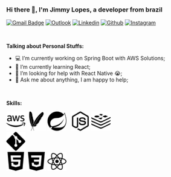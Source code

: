 ### Hi there 👋, I'm Jimmy Lopes, a developer from brazil

[![Gmail Badge](https://img.shields.io/badge/-Gmail-c14438?style=flat-square&logo=Gmail&logoColor=white&link=mailto:jbotezine@gmail.com)](mailto:jbotezine@gmail.com)
[![Outlook](https://img.shields.io/badge/-Outlook-0078D4?style=flat&logo=Microsoft-Outlook&logoColor=white)](mailto:jimmybtz2010@hotmail.com)
[![Linkedin](https://img.shields.io/badge/-LinkedIn-blue?style=flat&logo=Linkedin&logoColor=white)](https://www.linkedin.com/in/jbotezine/)
[![Github](https://img.shields.io/badge/-Github-000?style=flat&logo=Github&logoColor=white)](https://github.com/JimmyLopes)
[![Instagram](https://img.shields.io/badge/-Instagram-c13584?style=flat&labelColor=c13584&logo=instagram&logoColor=white)](https://www.instagram.com/overfenix/?hl=pt-br)

&nbsp;

<!-- Talking about you -->
**Talking about Personal Stuffs:**

- 💻 I’m currently working on Spring Boot with AWS Solutions;
- 🌱 I’m currently learning React; 
- 🤔 I’m looking for help with React Native 😭;
- 💬 Ask me about anything, I am happy to help;

&nbsp;

**Skills:** 

<!-- Your github readme stats
You can use this api: https://github.com/anuraghazra/github-readme-stats
-->
<p>
 
  <!-- Your languages and tools. Be careful with the alignment. 
  You can use this sites to get logos: https://www.vectorlogo.zone or https://simpleicons.org/
  -->
  
  <code><img width="10%" src="https://github.com/JimmyLopes/JimmyLopes/blob/master/Icons/amazonaws.svg"></code>
  <code><img width="10%" src="https://github.com/JimmyLopes/JimmyLopes/blob/master/Icons/apachemaven.svg"></code>
  <code><img width="10%" src="https://github.com/JimmyLopes/JimmyLopes/blob/master/Icons/spring.svg"></code>
  &nbsp;
  <code><img width="10%" src="https://github.com/JimmyLopes/JimmyLopes/blob/master/Icons/node-dot-js.svg"></code>
  <code><img width="10%" src="https://github.com/JimmyLopes/JimmyLopes/blob/master/Icons/redis.svg"></code>  
  <code><img width="10%" src="https://github.com/JimmyLopes/JimmyLopes/blob/master/Icons/git.svg"></code>  
  <code><img width="10%" src="https://github.com/JimmyLopes/JimmyLopes/blob/master/Icons/html5.svg"></code>
  <code><img width="10%" src="https://github.com/JimmyLopes/JimmyLopes/blob/master/Icons/css3.svg"></code>
  <code><img width="10%" src="https://github.com/JimmyLopes/JimmyLopes/blob/master/Icons/react.svg"></code>  
  <br />
  
</p>

<!--
**JimmyLopes/JimmyLopes** is a ✨ _special_ ✨ repository because its `README.md` (this file) appears on your GitHub profile.

Here are some ideas to get you started:

- 🔭 I’m currently working on ...
- 🌱 I’m currently learning ...
- 👯 I’m looking to collaborate on ...
- 🤔 I’m looking for help with ...
- 💬 Ask me about ...
- 📫 How to reach me: ...
- 😄 Pronouns: ...
- ⚡ Fun fact: ...
-->

  <!--
<code><svg role="img" viewBox="0 0 24 24" xmlns="http://www.w3.org/2000/svg" style="background-color: rgb(21, 114, 182);"><path d="M1.5 0h21l-1.91 21.563L11.977 24l-8.565-2.438L1.5 0zm17.09 4.413L5.41 4.41l.213 2.622 10.125.002-.255 2.716h-6.64l.24 2.573h6.182l-.366 3.523-2.91.804-2.956-.81-.188-2.11h-2.61l.29 3.855L12 19.288l5.373-1.53L18.59 4.414z"/></svg></code>
<code><svg role="img" viewBox="0 0 24 24" xmlns="http://www.w3.org/2000/svg" style="background-color: rgb(97, 218, 251);"><path d="M12 9.861A2.139 2.139 0 1 0 12 14.139 2.139 2.139 0 1 0 12 9.861zM6.008 16.255l-.472-.12C2.018 15.246 0 13.737 0 11.996s2.018-3.25 5.536-4.139l.472-.119.133.468a23.53 23.53 0 0 0 1.363 3.578l.101.213-.101.213a23.307 23.307 0 0 0-1.363 3.578l-.133.467zM5.317 8.95c-2.674.751-4.315 1.9-4.315 3.046 0 1.145 1.641 2.294 4.315 3.046a24.95 24.95 0 0 1 1.182-3.046A24.752 24.752 0 0 1 5.317 8.95zM17.992 16.255l-.133-.469a23.357 23.357 0 0 0-1.364-3.577l-.101-.213.101-.213a23.42 23.42 0 0 0 1.364-3.578l.133-.468.473.119c3.517.889 5.535 2.398 5.535 4.14s-2.018 3.25-5.535 4.139l-.473.12zm-.491-4.259c.48 1.039.877 2.06 1.182 3.046 2.675-.752 4.315-1.901 4.315-3.046 0-1.146-1.641-2.294-4.315-3.046a24.788 24.788 0 0 1-1.182 3.046zM5.31 8.945l-.133-.467C4.188 4.992 4.488 2.494 6 1.622c1.483-.856 3.864.155 6.359 2.716l.34.349-.34.349a23.552 23.552 0 0 0-2.422 2.967l-.135.193-.235.02a23.657 23.657 0 0 0-3.785.61l-.472.119zm1.896-6.63c-.268 0-.505.058-.705.173-.994.573-1.17 2.565-.485 5.253a25.122 25.122 0 0 1 3.233-.501 24.847 24.847 0 0 1 2.052-2.544c-1.56-1.519-3.037-2.381-4.095-2.381zM16.795 22.677c-.001 0-.001 0 0 0-1.425 0-3.255-1.073-5.154-3.023l-.34-.349.34-.349a23.53 23.53 0 0 0 2.421-2.968l.135-.193.234-.02a23.63 23.63 0 0 0 3.787-.609l.472-.119.134.468c.987 3.484.688 5.983-.824 6.854a2.38 2.38 0 0 1-1.205.308zm-4.096-3.381c1.56 1.519 3.037 2.381 4.095 2.381h.001c.267 0 .505-.058.704-.173.994-.573 1.171-2.566.485-5.254a25.02 25.02 0 0 1-3.234.501 24.674 24.674 0 0 1-2.051 2.545zM18.69 8.945l-.472-.119a23.479 23.479 0 0 0-3.787-.61l-.234-.02-.135-.193a23.414 23.414 0 0 0-2.421-2.967l-.34-.349.34-.349C14.135 1.778 16.515.767 18 1.622c1.512.872 1.812 3.37.824 6.855l-.134.468zM14.75 7.24c1.142.104 2.227.273 3.234.501.686-2.688.509-4.68-.485-5.253-.988-.571-2.845.304-4.8 2.208A24.849 24.849 0 0 1 14.75 7.24zM7.206 22.677A2.38 2.38 0 0 1 6 22.369c-1.512-.871-1.812-3.369-.823-6.854l.132-.468.472.119c1.155.291 2.429.496 3.785.609l.235.02.134.193a23.596 23.596 0 0 0 2.422 2.968l.34.349-.34.349c-1.898 1.95-3.728 3.023-5.151 3.023zm-1.19-6.427c-.686 2.688-.509 4.681.485 5.254.987.563 2.843-.305 4.8-2.208a24.998 24.998 0 0 1-2.052-2.545 24.976 24.976 0 0 1-3.233-.501zM12 16.878c-.823 0-1.669-.036-2.516-.106l-.235-.02-.135-.193a30.388 30.388 0 0 1-1.35-2.122 30.354 30.354 0 0 1-1.166-2.228l-.1-.213.1-.213a30.3 30.3 0 0 1 1.166-2.228c.414-.716.869-1.43 1.35-2.122l.135-.193.235-.02a29.785 29.785 0 0 1 5.033 0l.234.02.134.193a30.006 30.006 0 0 1 2.517 4.35l.101.213-.101.213a29.6 29.6 0 0 1-2.517 4.35l-.134.193-.234.02c-.847.07-1.694.106-2.517.106zm-2.197-1.084c1.48.111 2.914.111 4.395 0a29.006 29.006 0 0 0 2.196-3.798 28.585 28.585 0 0 0-2.197-3.798 29.031 29.031 0 0 0-4.394 0 28.477 28.477 0 0 0-2.197 3.798 29.114 29.114 0 0 0 2.197 3.798z"/></svg></code>
-->
